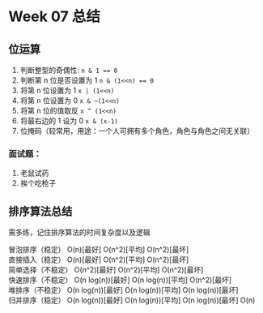 # Week 07 总结

## 位运算

1. 判断整型的奇偶性: `n & 1 == 0`
2. 判断第 n 位是否设置为 1  `n & (1<<n) == 0`
3. 将第 n 位设置为 1    `x | (1<<n)`
4. 将第 n 位设置为 0   `x & ~(1<<n)`
5. 将第 n 位的值取反 `x ^ (1<<n)`
6. 将最右边的 1 设为 0  `x & (x-1)`
7. 位掩码（较常用，用途：一个人可拥有多个角色，角色与角色之间无关联）

### 面试题：
1. 老鼠试药 
2. 挨个吃枪子

## 排序算法总结
需多练，记住排序算法的时间复杂度以及逻辑

冒泡排序（稳定）	O(n)[最好]  O(n^2)[平均] O(n^2)[最坏]<br/>
直接插入（稳定）	O(n)[最好]  O(n^2)[平均]	O(n^2)[最坏]<br/>
简单选择（不稳定）	O(n^2)[最好]    O(n^2)[平均]	O(n^2)[最坏]<br/>
快速排序（不稳定）	O(n log(n))[最好]   O(n log(n))[平均]	O(n^2)[最坏]<br/>
堆排序（不稳定）	O(n log(n))[最好]	O(n log(n))[平均]	O(n log(n))[最坏]<br/>
归并排序（稳定）	O(n log(n))[最好]	O(n log(n))[平均]	O(n log(n))[最坏]	O(n)<br/>

